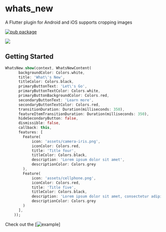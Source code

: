 # whats_new

A Flutter plugin for Android and iOS supports cropping images

[![pub package](https://img.shields.io/pub/v/whats_new.svg)](https://pub.dartlang.org/packages/whats_new)

![](https://media.giphy.com/media/7zutHtagBM6rlTknu2/giphy.gif)

## Getting Started

````dart
WhatsNew.show(context, WhatsNewContent(
      backgroundColor: Colors.white,
      title: 'What\'s New',
      titleColor: Colors.black,
      primaryButtonText: 'Let\'s Go',
      primaryButtonTextColor: Colors.white,
      primaryButtonBackgroundColor: Colors.red,
      secondaryButtonText: 'Learn more',
      secondaryButtonTextColor: Colors.red,
      transitionDuration: Duration(milliseconds: 350),
      featureItemTransitionDuration: Duration(milliseconds: 350),
      hideSecondaryButton: false,
      dismissible: false,
      callback: this,
      features: [
        Feature(
            icon: 'assets/camera-iris.png',
            iconColor: Colors.red,
            title: 'Title four',
            titleColor: Colors.black,
            description: 'Lorem ipsum dolor sit amet',
            descriptionColor: Colors.grey
        ),
        Feature(
            icon: 'assets/cellphone.png',
            iconColor: Colors.red,
            title: 'Title five',
            titleColor: Colors.black,
            description: 'Lorem ipsum dolor sit amet, consectetur adipiscing elit, sed do eiusmod tempor incididunt',
            descriptionColor: Colors.grey
        )
      ],
    ));
````

Check out the [![example](https://pub.dartlang.org/packages/whats_new#-example-tab-)]
